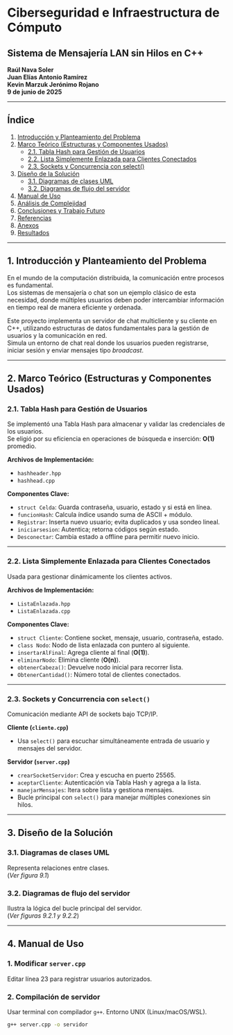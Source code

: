 # Ciberseguridad e Infraestructura de Cómputo  
## Sistema de Mensajería LAN sin Hilos en C++  

**Raúl Nava Soler**  
**Juan Elías Antonio Ramírez**  
**Kevin Marzuk Jerónimo Rojano**  
**9 de junio de 2025**  

---

## Índice

1. [Introducción y Planteamiento del Problema](#1-introducción-y-planteamiento-del-problema)  
2. [Marco Teórico (Estructuras y Componentes Usados)](#2-marco-teórico-estructuras-y-componentes-usados)  
   - [2.1. Tabla Hash para Gestión de Usuarios](#21-tabla-hash-para-gestión-de-usuarios)  
   - [2.2. Lista Simplemente Enlazada para Clientes Conectados](#22-lista-simplemente-enlazada-para-clientes-conectados)  
   - [2.3. Sockets y Concurrencia con select()](#23-sockets-y-concurrencia-con-select)  
3. [Diseño de la Solución](#3-diseño-de-la-solución)  
   - [3.1. Diagramas de clases UML](#31-diagramas-de-clases-uml)  
   - [3.2. Diagramas de flujo del servidor](#32-diagramas-de-flujo-del-servidor)  
4. [Manual de Uso](#4-manual-de-uso)  
5. [Análisis de Complejidad](#5-análisis-de-complejidad)  
6. [Conclusiones y Trabajo Futuro](#6-conclusiones-y-trabajo-futuro)  
7. [Referencias](#7-referencias)  
8. [Anexos](#8-anexos)  
9. [Resultados](#9-resultados)  

---

## 1. Introducción y Planteamiento del Problema

En el mundo de la computación distribuida, la comunicación entre procesos es fundamental.  
Los sistemas de mensajería o chat son un ejemplo clásico de esta necesidad, donde múltiples usuarios deben poder intercambiar información en tiempo real de manera eficiente y ordenada.

Este proyecto implementa un servidor de chat multicliente y su cliente en C++, utilizando estructuras de datos fundamentales para la gestión de usuarios y la comunicación en red.  
Simula un entorno de chat real donde los usuarios pueden registrarse, iniciar sesión y enviar mensajes tipo *broadcast*.

---

## 2. Marco Teórico (Estructuras y Componentes Usados)

### 2.1. Tabla Hash para Gestión de Usuarios

Se implementó una Tabla Hash para almacenar y validar las credenciales de los usuarios.  
Se eligió por su eficiencia en operaciones de búsqueda e inserción: **O(1)** promedio.

**Archivos de Implementación:**  
- `hashheader.hpp`  
- `hashhead.cpp`

**Componentes Clave:**  
- `struct Celda`: Guarda contraseña, usuario, estado y si está en línea.  
- `funcionHash`: Calcula índice usando suma de ASCII + módulo.  
- `Registrar`: Inserta nuevo usuario; evita duplicados y usa sondeo lineal.  
- `iniciarsesion`: Autentica; retorna códigos según estado.  
- `Desconectar`: Cambia estado a offline para permitir nuevo inicio.

---

### 2.2. Lista Simplemente Enlazada para Clientes Conectados

Usada para gestionar dinámicamente los clientes activos.

**Archivos de Implementación:**  
- `ListaEnlazada.hpp`  
- `ListaEnlazada.cpp`

**Componentes Clave:**  
- `struct Cliente`: Contiene socket, mensaje, usuario, contraseña, estado.  
- `class Nodo`: Nodo de lista enlazada con puntero al siguiente.  
- `insertarAlFinal`: Agrega cliente al final (**O(1)**).  
- `eliminarNodo`: Elimina cliente (**O(n)**).  
- `obtenerCabeza()`: Devuelve nodo inicial para recorrer lista.  
- `ObtenerCantidad()`: Número total de clientes conectados.

---

### 2.3. Sockets y Concurrencia con `select()`

Comunicación mediante API de sockets bajo TCP/IP.

**Cliente (`cliente.cpp`)**  
- Usa `select()` para escuchar simultáneamente entrada de usuario y mensajes del servidor.

**Servidor (`server.cpp`)**  
- `crearSocketServidor`: Crea y escucha en puerto 25565.  
- `aceptarCliente`: Autenticación vía Tabla Hash y agrega a la lista.  
- `manejarMensajes`: Itera sobre lista y gestiona mensajes.  
- Bucle principal con `select()` para manejar múltiples conexiones sin hilos.

---

## 3. Diseño de la Solución

### 3.1. Diagramas de clases UML

Representa relaciones entre clases.  
(*Ver figura 9.1*)

### 3.2. Diagramas de flujo del servidor

Ilustra la lógica del bucle principal del servidor.  
(*Ver figuras 9.2.1 y 9.2.2*)

---

## 4. Manual de Uso

### 1. Modificar `server.cpp`

Editar línea 23 para registrar usuarios autorizados.

### 2. Compilación de servidor

Usar terminal con compilador `g++`. Entorno UNIX (Linux/macOS/WSL).  

```bash
g++ server.cpp -o servidor
